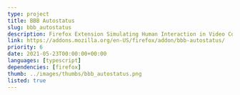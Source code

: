 ```yaml
---
type: project
title: BBB Autostatus
slug: bbb_autostatus
description: Firefox Extension Simulating Human Interaction in Video Conferences.
link: https://addons.mozilla.org/en-US/firefox/addon/bbb-autostatus/
priority: 6
date: 2021-05-23T00:00:00+00:00
languages: [typescript]
dependencies: [firefox]
thumb: ../images/thumbs/bbb_autostatus.png
listed: true
---
```


